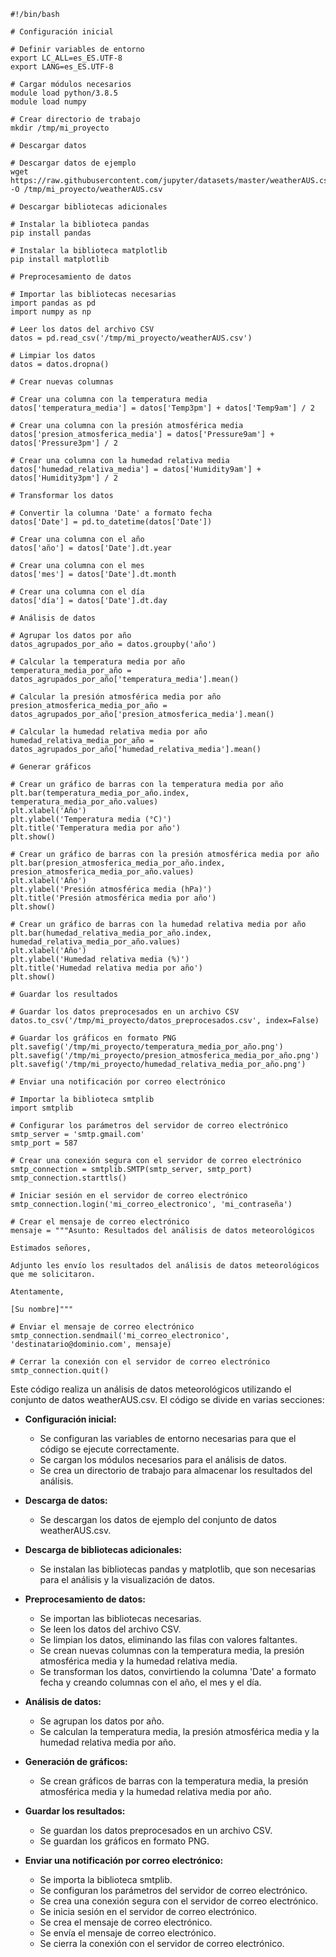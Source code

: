 ```
#!/bin/bash

# Configuración inicial

# Definir variables de entorno
export LC_ALL=es_ES.UTF-8
export LANG=es_ES.UTF-8

# Cargar módulos necesarios
module load python/3.8.5
module load numpy

# Crear directorio de trabajo
mkdir /tmp/mi_proyecto

# Descargar datos

# Descargar datos de ejemplo
wget https://raw.githubusercontent.com/jupyter/datasets/master/weatherAUS.csv -O /tmp/mi_proyecto/weatherAUS.csv

# Descargar bibliotecas adicionales

# Instalar la biblioteca pandas
pip install pandas

# Instalar la biblioteca matplotlib
pip install matplotlib

# Preprocesamiento de datos

# Importar las bibliotecas necesarias
import pandas as pd
import numpy as np

# Leer los datos del archivo CSV
datos = pd.read_csv('/tmp/mi_proyecto/weatherAUS.csv')

# Limpiar los datos
datos = datos.dropna()

# Crear nuevas columnas

# Crear una columna con la temperatura media
datos['temperatura_media'] = datos['Temp3pm'] + datos['Temp9am'] / 2

# Crear una columna con la presión atmosférica media
datos['presion_atmosferica_media'] = datos['Pressure9am'] + datos['Pressure3pm'] / 2

# Crear una columna con la humedad relativa media
datos['humedad_relativa_media'] = datos['Humidity9am'] + datos['Humidity3pm'] / 2

# Transformar los datos

# Convertir la columna 'Date' a formato fecha
datos['Date'] = pd.to_datetime(datos['Date'])

# Crear una columna con el año
datos['año'] = datos['Date'].dt.year

# Crear una columna con el mes
datos['mes'] = datos['Date'].dt.month

# Crear una columna con el día
datos['día'] = datos['Date'].dt.day

# Análisis de datos

# Agrupar los datos por año
datos_agrupados_por_año = datos.groupby('año')

# Calcular la temperatura media por año
temperatura_media_por_año = datos_agrupados_por_año['temperatura_media'].mean()

# Calcular la presión atmosférica media por año
presion_atmosferica_media_por_año = datos_agrupados_por_año['presion_atmosferica_media'].mean()

# Calcular la humedad relativa media por año
humedad_relativa_media_por_año = datos_agrupados_por_año['humedad_relativa_media'].mean()

# Generar gráficos

# Crear un gráfico de barras con la temperatura media por año
plt.bar(temperatura_media_por_año.index, temperatura_media_por_año.values)
plt.xlabel('Año')
plt.ylabel('Temperatura media (°C)')
plt.title('Temperatura media por año')
plt.show()

# Crear un gráfico de barras con la presión atmosférica media por año
plt.bar(presion_atmosferica_media_por_año.index, presion_atmosferica_media_por_año.values)
plt.xlabel('Año')
plt.ylabel('Presión atmosférica media (hPa)')
plt.title('Presión atmosférica media por año')
plt.show()

# Crear un gráfico de barras con la humedad relativa media por año
plt.bar(humedad_relativa_media_por_año.index, humedad_relativa_media_por_año.values)
plt.xlabel('Año')
plt.ylabel('Humedad relativa media (%)')
plt.title('Humedad relativa media por año')
plt.show()

# Guardar los resultados

# Guardar los datos preprocesados en un archivo CSV
datos.to_csv('/tmp/mi_proyecto/datos_preprocesados.csv', index=False)

# Guardar los gráficos en formato PNG
plt.savefig('/tmp/mi_proyecto/temperatura_media_por_año.png')
plt.savefig('/tmp/mi_proyecto/presion_atmosferica_media_por_año.png')
plt.savefig('/tmp/mi_proyecto/humedad_relativa_media_por_año.png')

# Enviar una notificación por correo electrónico

# Importar la biblioteca smtplib
import smtplib

# Configurar los parámetros del servidor de correo electrónico
smtp_server = 'smtp.gmail.com'
smtp_port = 587

# Crear una conexión segura con el servidor de correo electrónico
smtp_connection = smtplib.SMTP(smtp_server, smtp_port)
smtp_connection.starttls()

# Iniciar sesión en el servidor de correo electrónico
smtp_connection.login('mi_correo_electronico', 'mi_contraseña')

# Crear el mensaje de correo electrónico
mensaje = """Asunto: Resultados del análisis de datos meteorológicos

Estimados señores,

Adjunto les envío los resultados del análisis de datos meteorológicos que me solicitaron.

Atentamente,

[Su nombre]"""

# Enviar el mensaje de correo electrónico
smtp_connection.sendmail('mi_correo_electronico', 'destinatario@dominio.com', mensaje)

# Cerrar la conexión con el servidor de correo electrónico
smtp_connection.quit()

```

Este código realiza un análisis de datos meteorológicos utilizando el conjunto de datos weatherAUS.csv. El código se divide en varias secciones:

* **Configuración inicial:**

    * Se configuran las variables de entorno necesarias para que el código se ejecute correctamente.
    * Se cargan los módulos necesarios para el análisis de datos.
    * Se crea un directorio de trabajo para almacenar los resultados del análisis.

* **Descarga de datos:**

    * Se descargan los datos de ejemplo del conjunto de datos weatherAUS.csv.

* **Descarga de bibliotecas adicionales:**

    * Se instalan las bibliotecas pandas y matplotlib, que son necesarias para el análisis y la visualización de datos.

* **Preprocesamiento de datos:**

    * Se importan las bibliotecas necesarias.
    * Se leen los datos del archivo CSV.
    * Se limpian los datos, eliminando las filas con valores faltantes.
    * Se crean nuevas columnas con la temperatura media, la presión atmosférica media y la humedad relativa media.
    * Se transforman los datos, convirtiendo la columna 'Date' a formato fecha y creando columnas con el año, el mes y el día.

* **Análisis de datos:**

    * Se agrupan los datos por año.
    * Se calculan la temperatura media, la presión atmosférica media y la humedad relativa media por año.

* **Generación de gráficos:**

    * Se crean gráficos de barras con la temperatura media, la presión atmosférica media y la humedad relativa media por año.

* **Guardar los resultados:**

    * Se guardan los datos preprocesados en un archivo CSV.
    * Se guardan los gráficos en formato PNG.

* **Enviar una notificación por correo electrónico:**

    * Se importa la biblioteca smtplib.
    * Se configuran los parámetros del servidor de correo electrónico.
    * Se crea una conexión segura con el servidor de correo electrónico.
    * Se inicia sesión en el servidor de correo electrónico.
    * Se crea el mensaje de correo electrónico.
    * Se envía el mensaje de correo electrónico.
    * Se cierra la conexión con el servidor de correo electrónico.